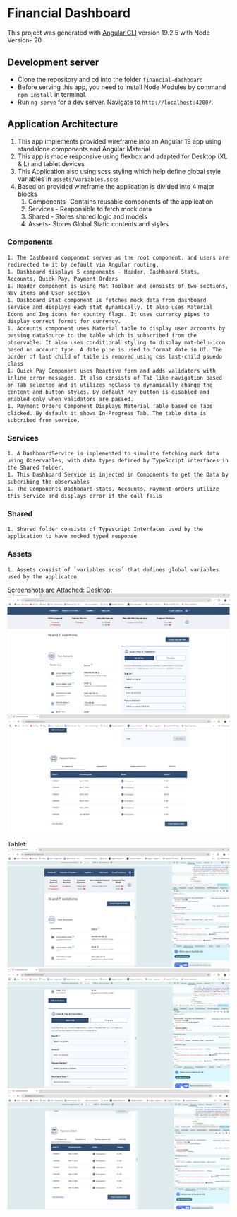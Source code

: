 # Financial Dashboard

This project was generated with [Angular CLI](https://github.com/angular/angular-cli) version 19.2.5 with Node Version- 20 .

## Development server
- Clone the repository and cd into the folder `financial-dashboard`
- Before serving this app, you need to install Node Modules by command  `npm install` in terminal.
- Run `ng serve` for a dev server. Navigate to `http://localhost:4200/`.

## Application Architecture
1. This app implements provided wireframe into an Angular 19 app using standalone components and Angular Material
1. This app is made responsive using flexbox and adapted for Desktop (XL & L) and tablet devices
1. This Application also using scss styling which help define global style variables in `assets/variables.scss`
1. Based on provided wireframe the application is divided into 4 major blocks
    1. Components- Contains reusable components of the application
    1. Services - Responsible to fetch mock data
    1. Shared - Stores shared logic and models
    1. Assets-  Stores Global Static contents and styles
  
  ### Components 
    1. The Dashboard component serves as the root component, and users are redirected to it by default via Angular routing.
    1. Dashboard displays 5 components - Header, Dashboard Stats, Accounts, Quick Pay, Payment Orders
    1. Header component is using Mat Toolbar and consists of two sections, Nav items and User section
    1. Dashboard Stat component is fetches mock data from dashboard service and displays each stat dynamically. It also uses Material Icons and Img icons for country flags. It uses currency pipes to display correct format for currency.
    1. Accounts component uses Material table to display user accounts by passing dataSource to the table which is subscribed from the observable. It also uses conditional styling to display mat-help-icon based on account type. A date pipe is used to format date in UI. The border of last child of table is removed using css last-child psuedo class
    1. Quick Pay Component uses Reactive form and adds validators with inline error messages. It also consists of Tab-like navigation based on Tab selected and it utilizes ngClass to dynamically change the content and button styles. By default Pay button is disabled and enabled only when validators are passed.
    1. Payment Orders Component Displays Material Table based on Tabs clicked. By default it shows In-Progress Tab. The table data is subcribed from service. 

  ### Services 
    1. A DashboardService is implemented to simulate fetching mock data using Observables, with data types defined by TypeScript interfaces in the Shared folder.
    1. This Dashboard Service is injected in Components to get the Data by subcribing the observables
    1. The Components Dashboard-stats, Accounts, Payment-orders utilize this service and displays error if the call fails
 
  ### Shared 
    1. Shared folder consists of Typescript Interfaces used by the application to have mocked typed response

  ### Assets 
    1. Assets consist of `variables.scss` that defines global variables used by the applicaton


Screenshots are Attached: 
Desktop: 
![alt text](image.png)
![alt text](image-1.png)

Tablet:
![alt text](image-2.png)
![alt text](image-3.png)
![alt text](image-4.png)